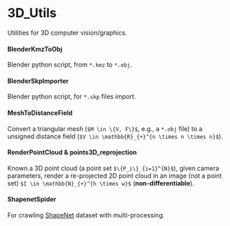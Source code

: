 # 3D_Utils
Utilities for 3D computer vision/graphics.

#### BlenderKmzToObj  
Blender python script, from `*.kmz` to `*.obj`.

#### BlenderSkpImporter
Blender python script, for `*.skp` files import.

#### MeshToDistanceField
Convert a triangular mesh (`$M \in \{V, F\}$`, e.g., a `*.obj` file) to a unsigned distance field (`$V \in \mathbb{R}_{+}^{n \times n \times n}$`).

#### RenderPointCloud & points3D_reprojection
Known a 3D point cloud (a point set `$\{P_i\}_{i=1}^{N}$`), given camera parameters, render a re-projected 2D point cloud in an image (not a point set) `$I \in \mathbb{N}_{+}^{h \times w}$` (**non-differentiable**).

#### ShapenetSpider
For crawling [ShapeNet](https://www.shapenet.org) dataset with multi-processing.
